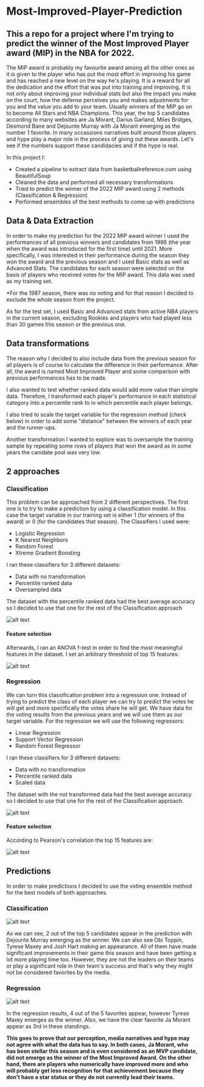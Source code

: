# Most-Improved-Player-Prediction

## This a repo for a project where I'm trying to predict the winner of the Most Improved Player award (MIP) in the NBA for 2022.

The MIP award is probably my favourite award among all the other ones as it is given to the player who has put the most effort in improving his game and has reached a new level on the way he's playing. It is a reward for all the dedication and the effort that was put into training and improving. It is not only about improving your individual stats but also the impact you make on the court, how the defense perceives you and makes adjustments for you and the value you add to your team. Usually winners of the MIP go on to become All Stars and NBA Champions. This year, the top 5 candidates according to many websites are Ja Morant, Darius Garland, Miles Bridges, Desmond Bane and Dejounte Murray with Ja Morant emerging as the number 1 favorite. In many occassions narratives built around those players and hype play a major role in the process of giving out these awards. Let's see if the numbers support these candidacies and if the hype is real.  

In this project I:
- Created a pipeline to extract data from basketballreference.com using BeautifulSoup
- Cleaned the data and performed all necessary transformations
- Tried to predict the winner of the 2022 MIP award using 2 methods (Classification & Regression)
- Performed ensembles of the best methods to come up with predictions


## Data & Data Extraction

In order to make my prediction for the 2022 MIP award winner I used the performances of all previous winners and candidates from 1986 (the year when the award was introduced for the first time) until 2021. More specifically, I was interested in their performance during the season they won the award and the previous season and I used Basic stats as well as Advanced Stats. The candidates for each season were selected on the basis of players who received votes for the MIP award. This data was used as my training set.

*For the 1987 season, there was no voting and for that reason I decided to exclude the whole season from the project.

As for the test set, I used Basic and Advanced stats from active NBA players in the current season, excluding Rookies and players who had played less than 30 games this season or the previous one.

## Data transformations

The reason why I decided to also include data from the previous season for all players is of course to calculate the difference in their performance. After all, the award is named Most Improved Player and some comparison with previous performances has to be made.

I also wanted to test whether ranked data would add more value than simple data. Therefore, I transformed each player's performance in each statistical category into a percentile rank to in which percentile each player belongs.

I also tried to scale the target variable for the regression method (check below) in order to add some "distance" between the winners of each year and the runner-ups.

Another transformation I wanted to explore was to oversample the training sample by repeating some rows of players that won the award as in some years the canidate pool was very low.

## 2 approaches

### Classification

This problem can be approached from 2 different perspectives. The first one is to try to make a prediction by using a classification model. In this case the target variable in our training set is either 1 (for winners of the award) or 0 (for the candidates that season). The Classifiers I used were:
- Logistic Regression
- K Nearest Neighbors
- Random Forest
- Xtreme Gradient Boosting

I ran these classifiers for 3 different datasets:
- Data with no transformation
- Percentile ranked data
- Oversampled data

The dataset with the percentile ranked data had the best average accuracy so I decided to use that one for the rest of the Classification approach

![alt text](https://github.com/MarlinMyrte/Most-Improved-Player-Prediction/blob/main/clf_accuracies.png "Classification Accuracies")

#### Feature selection

Afterwards, I ran an ANOVA f-test in order to find the most meaningful features in the dataset. I set an arbitrary threshold of top 15 features:

![alt text](https://github.com/MarlinMyrte/Most-Improved-Player-Prediction/blob/main/clf_best_features.png "Classification Best Features")

### Regression

We can turn this classification problem into a regression one. Instead of trying to predict the class of each player we can try to predict the votes he will get and more specifically the votes share he will get. We have data for the voting results from the previous years and we will use them as our target variable. For the regression we will use the following regressors:
 - Linear Regression
 - Support Vector Regression
 - Random Forest Regressor

I ran these classifiers for 3 different datasets:
- Data with no transformation
- Percentile ranked data
- Scaled data

The dataset with the not transformed data had the best average accuracy so I decided to use that one for the rest of the Classification approach.

![alt text](https://github.com/MarlinMyrte/Most-Improved-Player-Prediction/blob/main/reg_accuracies.png "Regression Accuracies")

#### Feature selection
According to Pearson's correlation the top 15 features are:

![alt text](https://github.com/MarlinMyrte/Most-Improved-Player-Prediction/blob/main/reg_best_features.png "Classification Best Features")


## Predictions

In order to make predictions I decided to use the voting ensemble method for the best models of both approaches.

### Classification
![alt text](https://github.com/MarlinMyrte/Most-Improved-Player-Prediction/blob/main/clf_pred.png "Classification Predictions")

As we can see, 2 out of the top 5 candidates appear in the prediction with Dejounte Murray emerging as the winner. We can also see Obi Toppin, Tyrese Maxey and Josh Hart making an appearance. All of them have made significant improvements in their game this season and have been getting a lot more playing time too. However, they are not the leaders on their teams or play a significant role in their team's success and that's why they might not be considered favorites by the media.

### Regression

![alt text](https://github.com/MarlinMyrte/Most-Improved-Player-Prediction/blob/main/reg_pred.png "Regression Predictions")

In the regression results, 4 out of the 5 favorites appear, however Tyrese Maxey emerges as the winner. Also, we have the clear favorite Ja Morant appear as 3rd in these standings.

**This goes to prove that our perception, media narratives and hype may not agree with what the data has to say. In both cases, Ja Morant, who has been stellar this season and is even considered as an MVP candidate, did not emerge as the winner of the Most Improved Award. On the other hand, there are players who numerically have improved more and who will probably get less recognition for that achievement because they don't have a star status or they do not currently lead their teams.**
